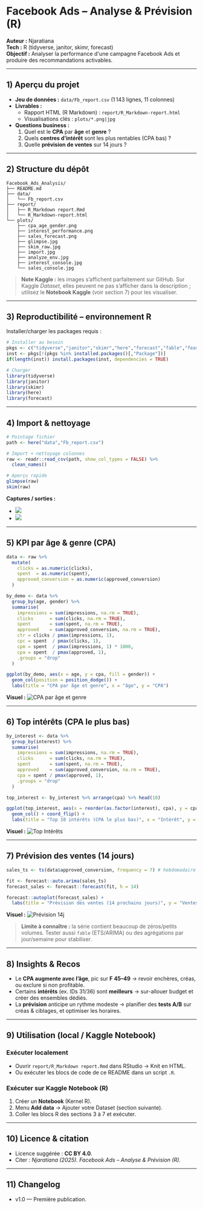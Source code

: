 # Facebook Ads – Analyse & Prévision (R)

**Auteur :** Njaratiana  
**Tech :** R (tidyverse, janitor, skimr, forecast)  
**Objectif :** Analyser la performance d'une campagne Facebook Ads et produire des recommandations activables.

---

## 1) Aperçu du projet

- **Jeu de données :** `data/Fb_report.csv` (1 143 lignes, 11 colonnes)
- **Livrables :**
  - Rapport HTML (R Markdown) : `report/R_Markdown-report.html`
  - Visualisations clés : `plots/*.png|jpg`
- **Questions business :**
  1. Quel est le **CPA** par **âge** et **genre** ?  
  2. Quels **centres d’intérêt** sont les plus rentables (CPA bas) ?  
  3. Quelle **prévision de ventes** sur 14 jours ?

---

## 2) Structure du dépôt

```
Facebook_Ads_Analysis/
├── README.md
├── data/
│   └── Fb_report.csv
├── report/
│   ├── R_Markdown report.Rmd
│   └── R_Markdown-report.html
└── plots/
    ├── cpa_age_gender.png
    ├── interest_performance.png
    ├── sales_forecast.png
    ├── glimpse.jpg
    ├── skim_raw.jpg
    ├── import.jpg
    ├── analyze_env.jpg
    ├── interest_console.jpg
    └── sales_console.jpg
```

> **Note Kaggle :** les images s’affichent parfaitement sur GitHub. Sur Kaggle *Dataset*, elles peuvent ne pas s’afficher dans la description ; utilisez le **Notebook Kaggle** (voir section 7) pour les visualiser.

---

## 3) Reproductibilité – environnement R

Installer/charger les packages requis :

```r
# Installer au besoin
pkgs <- c("tidyverse","janitor","skimr","here","forecast","fable","feasts") # fable/feasts optionnels
inst <- pkgs[!(pkgs %in% installed.packages()[,"Package"])]
if(length(inst)) install.packages(inst, dependencies = TRUE)

# Charger
library(tidyverse)
library(janitor)
library(skimr)
library(here)
library(forecast)
```

---

## 4) Import & nettoyage

```r
# Pointage fichier
path <- here("data","Fb_report.csv")

# Import + nettoyage colonnes
raw <- readr::read_csv(path, show_col_types = FALSE) %>%
  clean_names()

# Aperçu rapide
glimpse(raw)
skim(raw)
```

**Captures / sorties :**
- ![](plots/glimpse.jpg)
- ![](plots/skim_raw.jpg)

---

## 5) KPI par âge & genre (CPA)

```r
data <- raw %>%
  mutate(
    clicks = as.numeric(clicks),
    spent  = as.numeric(spent),
    approved_conversion = as.numeric(approved_conversion)
  )

by_demo <- data %>%
  group_by(age, gender) %>%
  summarise(
    impressions = sum(impressions, na.rm = TRUE),
    clicks      = sum(clicks, na.rm = TRUE),
    spent       = sum(spent, na.rm = TRUE),
    approved    = sum(approved_conversion, na.rm = TRUE),
    ctr = clicks / pmax(impressions, 1),
    cpc = spent  / pmax(clicks, 1),
    cpm = spent  / pmax(impressions, 1) * 1000,
    cpa = spent  / pmax(approved, 1),
    .groups = "drop"
  )

ggplot(by_demo, aes(x = age, y = cpa, fill = gender)) +
  geom_col(position = position_dodge()) +
  labs(title = "CPA par âge et genre", x = "âge", y = "CPA")
```

**Visuel :**
![CPA par âge et genre](plots/cpa_age_gender.png)

---

## 6) Top intérêts (CPA le plus bas)

```r
by_interest <- data %>%
  group_by(interest) %>%
  summarise(
    impressions = sum(impressions, na.rm = TRUE),
    clicks      = sum(clicks, na.rm = TRUE),
    spent       = sum(spent, na.rm = TRUE),
    approved    = sum(approved_conversion, na.rm = TRUE),
    cpa = spent / pmax(approved, 1),
    .groups = "drop"
  )

top_interest <- by_interest %>% arrange(cpa) %>% head(10)

ggplot(top_interest, aes(x = reorder(as.factor(interest), cpa), y = cpa)) +
  geom_col() + coord_flip() +
  labs(title = "Top 10 intérêts (CPA le plus bas)", x = "Intérêt", y = "CPA")
```

**Visuel :**
![Top Intérêts](plots/interest_performance.png)

---

## 7) Prévision des ventes (14 jours)

```r
sales_ts <- ts(data$approved_conversion, frequency = 7) # hebdomadaire

fit <- forecast::auto.arima(sales_ts)
forecast_sales <- forecast::forecast(fit, h = 14)

forecast::autoplot(forecast_sales) +
  labs(title = "Prévision des ventes (14 prochains jours)", y = "Ventes prévues")
```

**Visuel :**
![Prévision 14j](plots/sales_forecast.png)

> **Limite à connaître :** la série contient beaucoup de zéros/petits volumes. Tester aussi `fable` (ETS/ARIMA) ou des agrégations par jour/semaine pour stabiliser.

---

## 8) Insights & Recos

- Le **CPA augmente avec l’âge**, pic sur **F 45–49** → revoir enchères, créas, ou exclure si non profitable.  
- Certains **intérêts** (ex. IDs 31/36) sont **meilleurs** → sur-allouer budget et créer des ensembles dédiés.  
- La **prévision** anticipe un rythme modeste → planifier des **tests A/B** sur créas & ciblages, et optimiser les horaires.

---

## 9) Utilisation (local / Kaggle Notebook)

### Exécuter localement
- Ouvrir `report/R_Markdown report.Rmd` dans RStudio → Knit en HTML.
- Ou exécuter les blocs de code de ce README dans un script `.R`.

### Exécuter sur Kaggle Notebook (R)
1. Créer un **Notebook** (Kernel R).  
2. Menu **Add data** → Ajouter votre Dataset (section suivante).  
3. Coller les blocs R des sections 3 à 7 et exécuter.

---

## 10) Licence & citation

- Licence suggérée : **CC BY 4.0**.  
- Citer : *Njaratiana (2025). Facebook Ads – Analyse & Prévision (R).*

---

## 11) Changelog

- v1.0 — Première publication.
